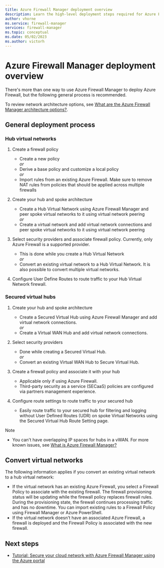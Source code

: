 ```yaml
---
title: Azure Firewall Manager deployment overview
description: Learn the high-level deployment steps required for Azure Firewall Manager
author: vhorne
ms.service: firewall-manager
services: firewall-manager
ms.topic: conceptual
ms.date: 05/02/2023
ms.author: victorh
---
```


# Azure Firewall Manager deployment overview

There's more than one way to use Azure Firewall Manager to deploy Azure Firewall, but the following general process is recommended.

To review network architecture options, see [What are the Azure Firewall Manager architecture options?](vhubs-and-vnets.md).

## General deployment process

### Hub virtual networks

1.	Create a firewall policy

    - Create a new policy
<br>*or*<br>
    - Derive a base policy and customize a local policy
<br>*or*<br>
    - Import rules from an existing Azure Firewall. Make sure to remove NAT rules from policies that should be applied across multiple firewalls
1. Create your hub and spoke architecture
   - Create a Hub Virtual Network using Azure Firewall Manager and peer spoke virtual networks to it using virtual network peering
<br>*or*<br>
    - Create a virtual network and add virtual network connections and peer spoke virtual networks to it using virtual network peering

3. Select security providers and associate firewall policy. Currently, only Azure Firewall is a supported provider.

   - This is done while you create a Hub Virtual Network
<br>*or*<br>
    - Convert an existing virtual network to a Hub Virtual Network. It is also possible to convert multiple virtual networks.

4. Configure User Define Routes to route traffic to your Hub Virtual Network firewall.


### Secured virtual hubs

1. Create your hub and spoke architecture

   - Create a Secured Virtual Hub using Azure Firewall Manager and add virtual network connections.<br>*or*<br>
   - Create a Virtual WAN Hub and add virtual network connections.
2. Select security providers

   - Done while creating a Secured Virtual Hub.<br>*or*<br>
   - Convert an existing Virtual WAN Hub to Secure Virtual Hub.
3. Create a firewall policy and associate it with your hub

   - Applicable only if using Azure Firewall.
   - Third-party security as a service (SECaaS) policies are configured via partners management experience.
4. Configure route settings to route traffic to your secured hub

   - Easily route traffic to your secured hub for filtering and logging without User Defined Routes (UDR) on spoke Virtual Networks using the Secured Virtual Hub Route Setting page.

> [!NOTE]
> - You can't have overlapping IP spaces for hubs in a vWAN.
> For more known issues, see [What is Azure Firewall Manager?](overview.md#known-issues)

## Convert virtual networks

The following information applies if you convert an existing virtual network to a hub virtual network:

- If the virtual network has an existing Azure Firewall, you select a Firewall Policy to associate with the existing firewall. The firewall provisioning status will be updating while the firewall policy replaces firewall rules. During the provisioning state, the firewall continues processing traffic and has no downtime. You can import existing rules to a Firewall Policy using Firewall Manager or Azure PowerShell.
- If the virtual network doesn't have an associated Azure Firewall, a firewall is deployed and the Firewall Policy is associated with the new firewall.

## Next steps

- [Tutorial: Secure your cloud network with Azure Firewall Manager using the Azure portal](secure-cloud-network.md)
